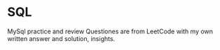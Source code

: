 # SQL
MySql practice and review 
Questiones are from LeetCode with my own written answer and solution, insights. 
